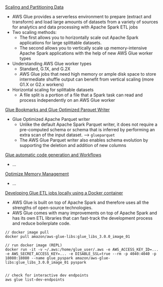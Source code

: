 
[Scaling and Partitioning Data](https://aws.amazon.com/blogs/big-data/best-practices-to-scale-apache-spark-jobs-and-partition-data-with-aws-glue/)
- AWS Glue provides a serverless environment to prepare (extract and transform) and load large amounts of datasets from a variety of sources for analytics and data processing with Apache Spark ETL jobs
- Two scaling methods:
    - The first allows you to horizontally scale out Apache Spark applications for large splittable datasets. 
    - The second allows you to vertically scale up memory-intensive Apache Spark applications with the help of new AWS Glue worker types
- Understanding AWS Glue worker types
    - Standard, G.1X, and G.2X
    - AWS Glue jobs that need high memory or ample disk space to store intermediate shuffle output can benefit from vertical scaling (more G1.X or G2.x workers)
- Horizontal scaling for splittable datasets
    - A file split is a portion of a file that a Spark task can read and process independently on an AWS Glue worker


[Glue Bookmarks and Glue Optimized Parquet Writer](https://aws.amazon.com/blogs/big-data/load-data-incrementally-and-optimized-parquet-writer-with-aws-glue/)
- Glue Optimized Apache Parquet writer
    - Unlike the default Apache Spark Parquet writer, it does not require a pre-computed schema or schema that is inferred by performing an extra scan of the input dataset. --> `glueparquet`
    - The AWS Glue Parquet writer also enables schema evolution by supporting the deletion and addition of new columns


[Glue automatic code generation and Workflows](https://aws.amazon.com/blogs/big-data/simplify-data-pipelines-with-aws-glue-automatic-code-generation-and-workflows/)
- ...

[Optimize Memory Management](https://aws.amazon.com/blogs/big-data/optimize-memory-management-in-aws-glue/)
- ...

[Developing Glue ETL jobs locally using a Docker container](https://aws.amazon.com/blogs/big-data/developing-aws-glue-etl-jobs-locally-using-a-container/)
- AWS Glue is built on top of Apache Spark and therefore uses all the strengths of open-source technologies. 
- AWS Glue comes with many improvements on top of Apache Spark and has its own ETL libraries that can fast-track the development process and reduce boilerplate code.

```
// docker image pull
docker pull amazon/aws-glue-libs:glue_libs_3.0.0_image_01

// run docker image (REPL)
docker run -it -v ~/.aws:/home/glue_user/.aws -e AWS_ACCESS_KEY_ID=... -e AWS_SECRET_ACCESS_KEY=... -e DISABLE_SSL=true --rm -p 4040:4040 -p 18080:18080 --name glue_pyspark amazon/aws-glue-libs:glue_libs_3.0.0_image_01 pyspark


// check for interactive dev endpoints 
aws glue list-dev-endpoints
```

